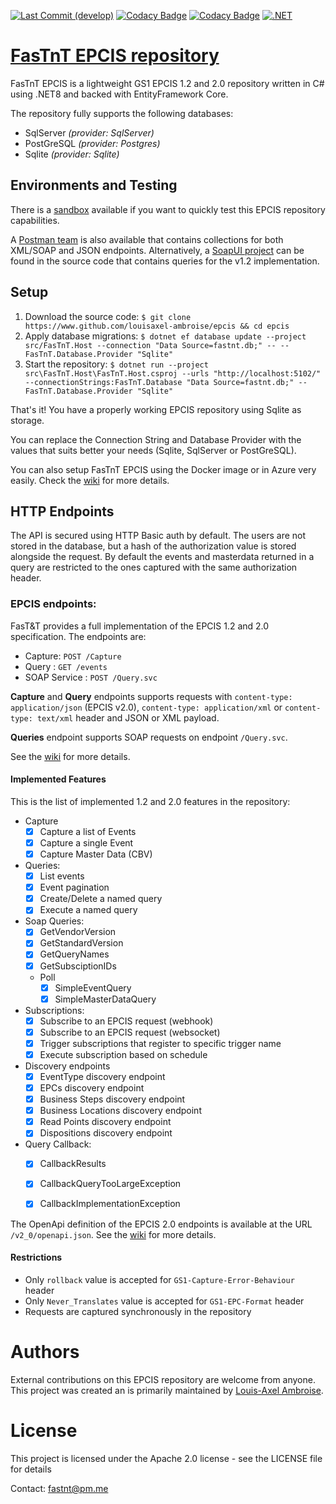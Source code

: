 [![Last Commit (develop)](https://img.shields.io/github/last-commit/louisaxel-ambroise/epcis/main.svg?logo=github)](https://github.com/FasTnT/epcis/commits/develop)
[![Codacy Badge](https://app.codacy.com/project/badge/Grade/5c0fa82713fd4960b5b91d95b4143e7f)](https://www.codacy.com/gh/FasTnT/epcis-ef-core/dashboard?utm_source=github.com&amp;utm_medium=referral&amp;utm_content=FasTnT/epcis-ef-core&amp;utm_campaign=Badge_Grade)
[![Codacy Badge](https://app.codacy.com/project/badge/Coverage/5c0fa82713fd4960b5b91d95b4143e7f)](https://www.codacy.com/gh/FasTnT/epcis-ef-core/dashboard?utm_source=github.com&utm_medium=referral&utm_content=FasTnT/epcis-ef-core&utm_campaign=Badge_Coverage)
[![.NET](https://github.com/FasTnT/epcis-ef-core/actions/workflows/dotnet.yml/badge.svg)](https://github.com/FasTnT/epcis-ef-core/actions/workflows/dotnet.yml)

# [FasTnT EPCIS repository](https://louisaxel-ambroise.github.io/epcis/)

FasTnT EPCIS is a lightweight GS1 EPCIS 1.2 and 2.0 repository written in C# using .NET8 and backed with EntityFramework Core.

The repository fully supports the following databases:
 - SqlServer *(provider: SqlServer)*
 - PostGreSQL *(provider: Postgres)*
 - Sqlite *(provider: Sqlite)*

## Environments and Testing

There is a [sandbox](https://louisaxel-ambroise.github.io/epcis/server.html) available if you want to quickly test this EPCIS repository capabilities.

A [Postman team](https://www.postman.com/fastnt-epcis) is also available that contains collections for both XML/SOAP and JSON endpoints. Alternatively, a [SoapUI project](https://github.com/louisaxel-ambroise/epcis/blob/main/Documents/EPCIS%201.2%20queries-soapui-project.xml) can be found in the source code that contains queries for the v1.2 implementation.

## Setup

1. Download the source code: `$ git clone https://www.github.com/louisaxel-ambroise/epcis && cd epcis`
2. Apply database migrations: `$ dotnet ef database update --project src/FasTnT.Host --connection "Data Source=fastnt.db;" -- --FasTnT.Database.Provider "Sqlite"`
3. Start the repository: `$ dotnet run --project src\FasTnT.Host\FasTnT.Host.csproj --urls "http://localhost:5102/" --connectionStrings:FasTnT.Database "Data Source=fastnt.db;" --FasTnT.Database.Provider "Sqlite"`

That's it! You have a properly working EPCIS repository using Sqlite as storage.

You can replace the Connection String and Database Provider with the values that suits better your needs (Sqlite, SqlServer or PostGreSQL).

You can also setup FasTnT EPCIS using the Docker image or in Azure very easily. Check the [wiki](https://github.com/louisaxel-ambroise/epcis/wiki/Installation) for more details.

## HTTP Endpoints

The API is secured using HTTP Basic auth by default. 
The users are not stored in the database, but a hash of the authorization value is stored alongside the request. By default the events and masterdata returned in a query are restricted to the ones captured with the same authorization header.

### EPCIS endpoints:

FasT&T provides a full implementation of the EPCIS 1.2 and 2.0 specification. The endpoints are:

- Capture: `POST /Capture`
- Query : `GET /events`
- SOAP Service : `POST /Query.svc`

**Capture** and **Query** endpoints supports requests with `content-type: application/json` (EPCIS v2.0), `content-type: application/xml` or `content-type: text/xml` header and JSON or XML payload.

**Queries** endpoint supports SOAP requests on endpoint `/Query.svc`.

See the [wiki](https://github.com/louisaxel-ambroise/wiki) for more details.

#### Implemented Features

This is the list of implemented 1.2 and 2.0 features in the repository:

- Capture
  - [x] Capture a list of Events
  - [x] Capture a single Event
  - [x] Capture Master Data (CBV)
- Queries:
  - [x] List events
  - [x] Event pagination
  - [x] Create/Delete a named query
  - [x] Execute a named query
- Soap Queries:
  - [x] GetVendorVersion
  - [x] GetStandardVersion
  - [x] GetQueryNames
  - [x] GetSubsciptionIDs
  - Poll
    - [x] SimpleEventQuery
    - [x] SimpleMasterDataQuery
- Subscriptions:
  - [x] Subscribe to an EPCIS request (webhook)
  - [x] Subscribe to an EPCIS request (websocket)
  - [x] Trigger subscriptions that register to specific trigger name
  - [x] Execute subscription based on schedule
- Discovery endpoints
   - [x] EventType discovery endpoint
   - [x] EPCs discovery endpoint
   - [x] Business Steps discovery endpoint
   - [x] Business Locations discovery endpoint
   - [x] Read Points discovery endpoint
   - [x] Dispositions discovery endpoint
- Query Callback:
  - [x] CallbackResults
  - [x] CallbackQueryTooLargeException
  - [x] CallbackImplementationException


The OpenApi definition of the EPCIS 2.0 endpoints is available at the URL `/v2_0/openapi.json`. See the [wiki](https://github.com/louisaxel-ambroise/epcis/wiki) for more details.
   
#### Restrictions

- Only `rollback` value is accepted for `GS1-Capture-Error-Behaviour` header
- Only `Never_Translates` value is accepted for `GS1-EPC-Format` header
- Requests are captured synchronously in the repository

# Authors

External contributions on this EPCIS repository are welcome from anyone.
This project was created an is primarily maintained by [Louis-Axel Ambroise](https://github.com/louisaxel-ambroise).

# License

This project is licensed under the Apache 2.0 license - see the LICENSE file for details

Contact: fastnt@pm.me
